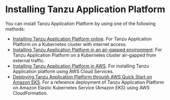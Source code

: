 # Installing Tanzu Application Platform

You can install Tanzu Application Platform by using one of the following methods:

- [Installing Tanzu Application Platform online](online-install-intro.hbs.md). For Tanzu Application Platform on a Kubernetes cluster with internet access.
- [Installing Tanzu Application Platform in an air-gapped environment](offline-install-intro.hbs.md). For Tanzu Application Platform on a Kubernetes cluster air-gapped from external traffic.
- [Installing Tanzu Application Platform in AWS](aws-install-intro.hbs.md). For installing Tanzu Application platform using AWS Cloud Services.
- [Deploying Tanzu Application Platform through AWS Quick Start on Amazon EKS](https://aws.amazon.com/quickstart/architecture/vmware-tanzu-application-platform/). For a reference deployment of Tanzu Application Platform on Amazon Elastic Kubernetes Service (Amazon EKS) using AWS CloudFormation.
